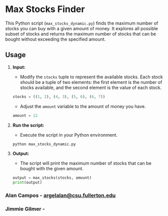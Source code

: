 # Max Stocks Finder

This Python script (`max_stocks_dynamic.py`) finds the maximum number of stocks you can buy with a given amount of money. It explores all possible subset of stocks and returns the maximum number of stocks that can be bought without exceeding the specified amount.

## Usage

1. **Input:**
    - Modify the `stocks` tuple to represent the available stocks. Each stock should be a tuple of two elements: the first element is the number of stocks available, and the second element is the value of each stock.
    ```python
    stocks = ((1, 2), (4, 3), (5, 6), (6, 7))
    ```

    - Adjust the `amount` variable to the amount of money you have.
    ```python
    amount = 12
    ```

2. **Run the script:**
    - Execute the script in your Python environment.
    ```bash
    python max_stocks_dynamic.py
    ```

3. **Output:**
    - The script will print the maximum number of stocks that can be bought with the given amount.
    ```python
    output = max_stocks(stocks, amount)
    print(output)
    ```

### Alan Campos - argelalan@csu.fullerton.edu
### Jimmie Gilmer - 
